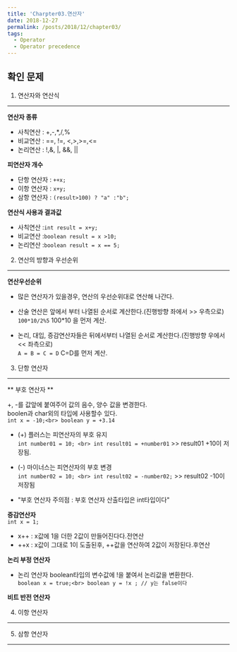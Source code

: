 ```yaml
---
title: 'Charpter03.연산자'
date: 2018-12-27
permalink: /posts/2018/12/chapter03/
tags:
  - Operator
  - Operator precedence
---
```


확인 문제
-----

1) 연산자와 연산식<br>
-----
**연산자 종류**<br>
- 사칙연산 : +,-,*,/,%<br>
- 비교연산 : ==, !=, <,>,>=,<=<br>
- 논리연산 : !,&, |, &&, ||<br>

**피연산자 개수**<br>
- 단항 연산자 : `++x;`<br>
- 이항 연산자 : `x+y;`<br>
- 삼항 연산자 : `(result>100) ? "a" :"b";`<br>

**연산식 사용과 결과값**<br>
- 사칙연산 :`int result = x+y;`<br>
- 비교연산 :`boolean result = x >10;`<br>
- 논리연산 :`boolean result = x == 5;`<br>


2) 연산의 방향과 우선순위<br>
-----
**연산우선순위**<br>
- 많은 연산자가 있을경우, 연산의 우선순위대로 연산해 나간다.<br>

- 산술 연산은 앞에서 부터 나열된 순서로 계산한다.(진행방향 좌에서 >> 우측으로)<br>
`100*10/2%5` 100*10 을 먼저 계산.<br>

- 논리, 대입, 증감연산자들은 뒤에서부터 나열된 순서로 계산한다.(진행방향 우에서 << 좌측으로)<br>
`A = B = C = D` C=D를 먼저 계산. <br>


3) 단항 연산자<br>
-----
** 부호 연산자 **<br>

+, -를 값앞에 붙여주어 값의 음수, 양수 값을 변경한다. <br>
boolen과 char외의 타입에 사용할수 있다.<br>
`int x = -10;<br>
boolean y = +3.14` <br>

- (+) 플러스는 피연산자의 부호 유지<br>
`int number01 = 10; <br>
int result01 = +number01` >> result01 +10이 저장됨. <br>

- (-) 마이너스는 피연산자의 부호 변경<br>
`int number02 = 10; <br>
int result02 = -number02;` >> result02 -10이저장됨 <br>

- "부호 연산자 주의점 : 부호 연산자 산출타입은 int타입이다"

**증감연산자**<br>
`int x = 1;`<br>
- x++ : x값에 1을 더한 2값이 만들어진다다.전연산<br>
- ++x : x값이 그대로 1이 도출된후, ++값을 연산하여 2값이 저장된다.후연산<br>

**논리 부정 연산자**<br>
- 논리 연산자 boolean타입의 변수값에 !을 붙여서 논리값을 변환한다. <br>
`boolean x = true;<br>
boolean y = !x ; // y는 false이다`<br>

**비트 반전 연산자**<br>


4) 이항 연산자<br>
-----

5) 삼항 연산자<br>
-----
